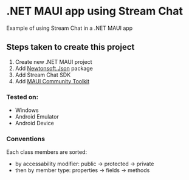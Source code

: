 # .NET MAUI app using Stream Chat
Example of using Stream Chat in a .NET MAUI app

## Steps taken to create this project
1. Create new .NET MAUI project
2. Add [Newtonsoft.Json](https://www.nuget.org/packages/Newtonsoft.Json/) package
3. Add Stream Chat SDK
4. Add [MAUI Community Toolkit](https://learn.microsoft.com/en-us/dotnet/communitytoolkit/maui/get-started?tabs=CommunityToolkitMaui)


### Tested on:
- Windows
- Android Emulator
- Android Device

### Conventions
Each class members are sorted:
- by accessability modifier: public -> protected -> private
- then by member type: properties -> fields -> methods
